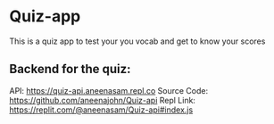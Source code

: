 # Quiz-app

This is a quiz app to test your you vocab and get to know your scores

## Backend for the quiz:

API: https://quiz-api.aneenasam.repl.co
Source Code: https://github.com/aneenajohn/Quiz-api
Repl Link: https://replit.com/@aneenasam/Quiz-api#index.js
